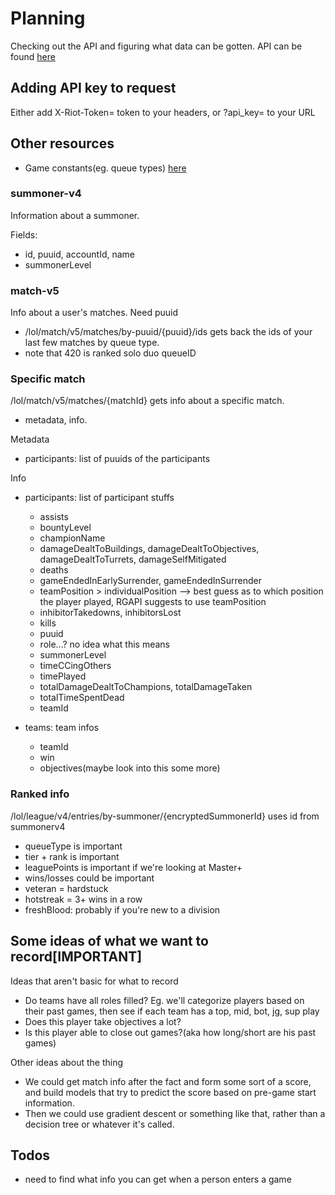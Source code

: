 # Planning

Checking out the API and figuring what data can be gotten. API can be found [here](https://developer.riotgames.com/apis)

## Adding API key to request
Either add X-Riot-Token= token to your headers, or ?api_key= to your URL

## Other resources
- Game constants(eg. queue types) [here](https://developer.riotgames.com/docs/lol#general_game-constants)

### summoner-v4
Information about a summoner.

Fields:
- id, puuid, accountId, name
- summonerLevel

### match-v5
Info about a user's matches. Need puuid

- /lol/match/v5/matches/by-puuid/{puuid}/ids gets back the ids of your last few matches by queue type.
 - note that 420 is ranked solo duo queueID

### Specific match
/lol/match/v5/matches/{matchId} gets info about a specific match.
- metadata, info.

Metadata
- participants: list of puuids of the participants

Info
 - participants: list of participant stuffs
   - assists
   - bountyLevel
   - championName
   - damageDealtToBuildings, damageDealtToObjectives, damageDealtToTurrets, damageSelfMitigated
   - deaths
   - gameEndedInEarlySurrender, gameEndedInSurrender
   - teamPosition > individualPosition --> best guess as to which position the player played, RGAPI suggests to use teamPosition
   - inhibitorTakedowns, inhibitorsLost
   - kills
   - puuid
   - role...? no idea what this means
   - summonerLevel
   - timeCCingOthers
   - timePlayed
   - totalDamageDealtToChampions, totalDamageTaken
   - totalTimeSpentDead
   - teamId

- teams: team infos
  - teamId
  - win
  - objectives(maybe look into this some more)

### Ranked info
/lol/league/v4/entries/by-summoner/{encryptedSummonerId} uses id from summonerv4

- queueType is important
- tier + rank is important
- leaguePoints is important if we're looking at Master+
- wins/losses could be important
- veteran = hardstuck 
- hotstreak = 3+ wins in a row
- freshBlood: probably if you're new to a division

## Some ideas of what we want to record[IMPORTANT]
Ideas that aren't basic for what to record

- Do teams have all roles filled? Eg. we'll categorize players based on their past games, then see if each team has a top, mid, bot, jg, sup play
- Does this player take objectives a lot?
- Is this player able to close out games?(aka how long/short are his past games)

Other ideas about the thing
- We could get match info after the fact and form some sort of a score, and build models that try to predict the score based on pre-game start information.
- Then we could use gradient descent or something like that, rather than a decision tree or whatever it's called.



## Todos
- need to find what info you can get when a person enters a game
